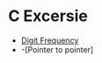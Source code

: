 # C Excersie


- [Digit Frequency](https://github.com/balaji303/Wolverine/blob/master/test.c)
- []()
-[Pointer to pointer]
